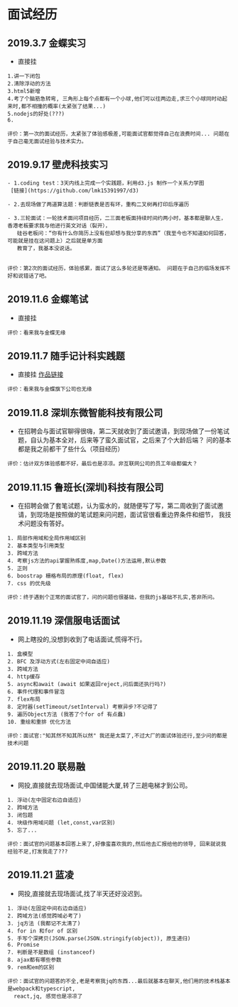 # 面试经历

## 2019.3.7 金蝶实习
- 直接挂
 ``` 
 1.讲一下闭包
 2.清除浮动的方法
 3.html5新增
 4.考了个脑筋急转弯, 三角形上每个点都有一个小球,他们可以往两边走,求三个小球同时动起来时,都不相撞的概率(太紧张了结果...)
 5.nodejs的好处(???)
 6.

评价：第一次的面试经历，太紧张了体验感极差,可能面试官都觉得自己在浪费时间... 问题在于自己毫无面试经验与技术实力。
```

## 2019.9.17 壁虎科技实习
 ``` 
- 1.coding test：3天内线上完成一个实践题，利用d3.js 制作一个关系力学图
  [链接](https://github.com/lmk15391997/d3)

- 2.去现场做了两道算法题：判断链表是否有环，重构二叉树再打印后序遍历

- 3.三轮面试：一轮技术面问项目经历，二三面老板面持续时间约两小时，基本都是聊人生，香港老板要求我与他进行英文对话（裂开），
    硅谷老板问：“你有什么你简历上没有但却想与我分享的东西”（我至今也不知道如何回答，可能就是挂在这问题上）之后就是单方面
    教育了，我基本没说话。


评价：第2次的面试经历，体验感累，面试了这么多轮还是等通知。 问题在于自己的临场发挥不好和说错话了吧。
```

## 2019.11.6 金蝶笔试 
- 直接挂
 ``` 
评价：看来我与金蝶无缘
```

## 2019.11.7 随手记计科实践题 
- 直接挂 [作品链接](https://github.com/lmk15391997/canvas_demo)
 ``` 
评价：看来我与金蝶旗下公司也无缘
```
## 2019.11.8 深圳东微智能科技有限公司

- 在招聘会与面试官聊得很嗨，第二天就收到了面试邀请，到现场做了一份笔试题，自认为基本全对，后来等了蛮久面试官，之后来了个大龄后端？
  问的基本都是我之前都干了些什么（项目经历）
 ``` 
评价：估计双方体验感都不好，最后也是凉凉。非互联网公司的员工年级都偏大？
```

## 2019.11.15 鲁班长(深圳)科技有限公司

- 在招聘会做了套笔试题，认为蛮水的，就随便写了写，第二周收到了面试邀请，到现场是按照做的笔试题来问问题，面试官很看重边界条件和细节，
  我技术问题没有答好。

 ``` 
 1. 局部作用域和全局作用域区别
 2. 基本类型与引用类型
 3. 跨域方法
 4. 考察js方法的api掌握熟练度,map,Date()方法运用,默认参数
 5. 正则
 6. boostrap 栅格布局的原理(float, flex)
 7. css 的优先级

评价：终于遇到个正常的面试官了，问的问题也很基础，但我的js基础不扎实,答非所问。
```

## 2019.11.19 深信服电话面试

- 网上瞎投的,没想到收到了电话面试,慌得不行。

 ``` 
 1. 盒模型
 2. BFC 及浮动方式(左右固定中间自适应)
 3. 跨域方法
 4. http缓存
 5. async和await (await 如果返回reject,问后面还执行吗?)
 6. 事件代理和事件冒泡
 7. flex布局
 8. 定时器(setTimeout/setInterval) 考察异步?不记得了
 9. 遍历Object方法 (我答了个for of 有点蠢)
 10. 重绘和重排 优化方法

评价：面试官:"知其然不知其所以然" 我还是太菜了,不过大厂的面试体验还行,至少问的都是技术问题
```

## 2019.11.20 联易融

- 网投,直接就去现场面试,中国储能大厦,转了三趟电梯才到公司。

 ``` 
 1. 浮动(左中固定右边自适应)
 2. 跨域方法
 3. 闭包题
 4. 块级作用域问题 (let,const,var区别)
 5. 忘了...

评价：面试官的问题基本回答上来了,好像蛮喜欢我的,然后他去汇报给他的领导, 回来就说我经验不足,打发我走了???
```

## 2019.11.21 蓝凌

- 网投,直接就去现场面试,找了半天还好没迟到。

 ``` 
 1. 浮动(左固定中间右边自适应)
 2. 跨域方法(感觉跨域必考了)
 3. jq方法 (我都记不太清了)
 4. for in 和for of 区别
 5. 手写个深拷贝(JSON.parse(JSON.stringify(object)), 原生递归)
 6. Promise
 7. 判断是不是数组 (instanceof)
 8. ajax都有哪些参数
 9. rem和em的区别

评价：面试官的问题答的不全,老是考察我jq的东西...最后就基本在聊天,他们用的技术栈基本是webpack和typescript,
   react,jq, 感觉也是凉凉了
```
